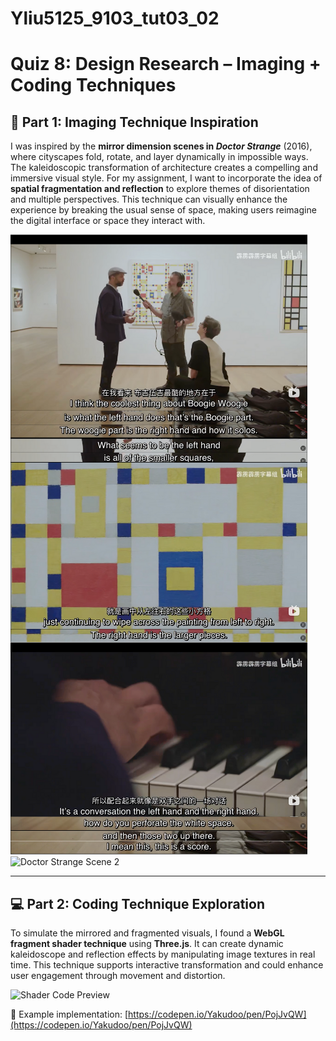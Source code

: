 # Yliu5125_9103_tut03_02
# Quiz 8: Design Research – Imaging + Coding Techniques

## 🎨 Part 1: Imaging Technique Inspiration

I was inspired by the **mirror dimension scenes in *Doctor Strange*** (2016), where cityscapes fold, rotate, and layer dynamically in impossible ways. The kaleidoscopic transformation of architecture creates a compelling and immersive visual style. For my assignment, I want to incorporate the idea of **spatial fragmentation and reflection** to explore themes of disorientation and multiple perspectives. This technique can visually enhance the experience by breaking the usual sense of space, making users reimagine the digital interface or space they interact with.

![Doctor Strange Scene 1](https://github.com/Lyx000023/Yliu5125_9103_tut03_02/blob/main/Original%20work%20concept.png?raw=true)
![Doctor Strange Scene 2](https://i.imgur.com/UsmIBZ4.jpg)

---

## 💻 Part 2: Coding Technique Exploration

To simulate the mirrored and fragmented visuals, I found a **WebGL fragment shader technique** using **Three.js**. It can create dynamic kaleidoscope and reflection effects by manipulating image textures in real time. This technique supports interactive transformation and could enhance user engagement through movement and distortion.

![Shader Code Preview](https://i.imgur.com/M7cMgEX.png)

🔗 Example implementation: [https://codepen.io/Yakudoo/pen/PojJvQW](https://codepen.io/Yakudoo/pen/PojJvQW)

